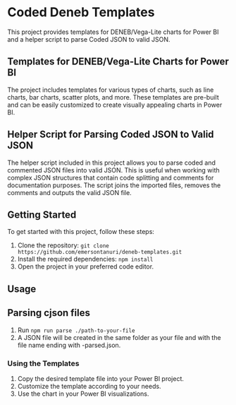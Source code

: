 # Coded Deneb Templates

This project provides templates for DENEB/Vega-Lite charts for Power BI and a helper script to parse Coded JSON to valid JSON.

## Templates for DENEB/Vega-Lite Charts for Power BI

The project includes templates for various types of charts, such as line charts, bar charts, scatter plots, and more. These templates are pre-built and can be easily customized to create visually appealing charts in Power BI.

## Helper Script for Parsing Coded JSON to Valid JSON

The helper script included in this project allows you to parse coded and commented JSON files into valid JSON. This is useful when working with complex JSON structures that contain code splitting and comments for documentation purposes. The script joins the imported files, removes the comments and outputs the valid JSON file.

## Getting Started

To get started with this project, follow these steps:

1. Clone the repository: `git clone https://github.com/emersontanuri/deneb-templates.git`
2. Install the required dependencies: `npm install`
3. Open the project in your preferred code editor.

## Usage

## Parsing cjson files

1. Run `npm run parse ./path-to-your-file`
2. A JSON file will be created in the same folder as your file and with the file name ending with -parsed.json.

### Using the Templates

1. Copy the desired template file into your Power BI project.
2. Customize the template according to your needs.
3. Use the chart in your Power BI visualizations.
